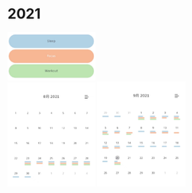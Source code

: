 # 2021

<img src="/Picture/item.jpeg" width="35%">
<br>
<img src="/Picture/August.jpeg" width="35%">
<img src="/Picture/Sep.jpeg" width="35%">
